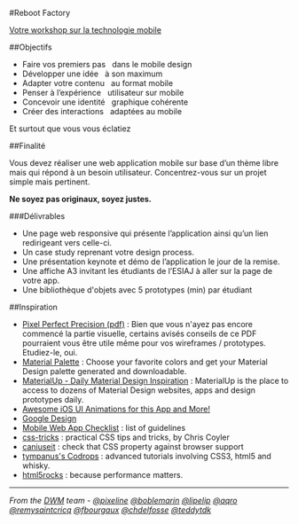 #Reboot Factory

[Votre workshop sur la technologie mobile](https://dwm.re/bootfactory/)

##Objectifs
- Faire vos premiers pas   dans le mobile design
- Développer une idée   à son maximum
- Adapter votre contenu   au format mobile
- Penser à l’expérience   utilisateur sur mobile
- Concevoir une identité   graphique cohérente
- Créer des interactions   adaptées au mobile

Et surtout que vous vous éclatiez

##Finalité

Vous devez réaliser une web application mobile sur base d’un thème libre mais qui répond à un besoin utilisateur. Concentrez-vous sur un projet simple mais pertinent.

**Ne soyez pas originaux, soyez justes.**

###Délivrables

- Une page web responsive qui présente l’application ainsi qu’un lien redirigeant vers celle-ci.
- Un case study reprenant votre design process.
- Une présentation keynote et démo de l’application le jour de la remise.
- Une affiche A3 invitant les étudiants de l’ESIAJ à aller sur la page de votre app.
- Une bibliothèque d'objets avec 5 prototypes (min) par étudiant


##Inspiration
- [Pixel Perfect Precision (pdf)](http://cdn.ustwo.com/PPP/PP3.pdf)  : Bien que vous n'ayez pas encore commencé la partie visuelle, certains avisés conseils de ce PDF pourraient vous être utile même pour vos wireframes / prototypes. Etudiez-le, oui.
- [Material Palette](http://www.materialpalette.com)  : Choose your favorite colors and get your Material Design palette generated and downloadable.
- [MaterialUp - Daily Material Design Inspiration](http://www.materialup.com/designs/category/concept)  : MaterialUp is the place to access to dozens of Material Design websites, apps and design prototypes daily.
- [Awesome iOS UI Animations for this App and More!](http://capptivate.co)
- [Google Design](http://www.google.be/design/)
- [Mobile Web App Checklist](http://www.luster.io/blog/9-29-14-mobile-web-checklist.html) : list of guidelines
- [css-tricks](http://css-tricks.com/)  : practical CSS tips and tricks, by Chris Coyler
- [caniuseit](http://caniuse.com/) : check that CSS property against browser support
- [tympanus's Codrops](http://tympanus.net/codrops/) : advanced tutorials involving CSS3, html5 and whisky.
- [html5rocks](http://updates.html5rocks.com/2014/01/Chrome-Dev-Summit-Performance-Summary) : because performance matters.

-------------

_From the [DWM](http://dwm.re) team - [@pixeline](https://twitter.com/pixeline) [@boblemarin](https://twitter.com/boblemarin) [@lipelip](https://twitter.com/lipelip) [@aqro](https://twitter.com/aqro) [@remysaintcricq](https://twitter.com/remysaintcricq) [@fbourgaux](https://twitter.com/fbourgaux) [@chdelfosse](https://twitter.com/chdelfosse) [@teddytdk](https://twitter.com/teddytdk)_
